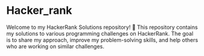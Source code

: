# Hacker_rank
Welcome to my HackerRank Solutions repository! 🚀 This repository contains my solutions to various programming challenges on HackerRank. The goal is to share my approach, improve my problem-solving skills, and help others who are working on similar challenges.
